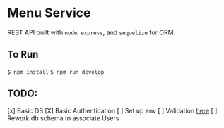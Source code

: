 # Menu Service
REST API built with `node`, `express`, and `sequelize` for ORM. 

## To Run
```$ npm install```
```$ npm run develop```

## TODO:
[x] Basic DB
[X] Basic Authentication
[ ] Set up env
[ ] Validation [here](https://www.freecodecamp.org/news/how-to-make-input-validation-simple-and-clean-in-your-express-js-app-ea9b5ff5a8a7/)
[ ] Rework db schema to associate Users

